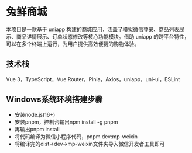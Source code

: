 
# 兔鲜商城

本项目是一款基于 uniapp 构建的商城应用，涵盖了模拟微信登录、商品列表展示、商品详情展示、订单状态修改等核心功能模块。借助 uniapp 的跨平台特性，可以在多个终端上运行，为用户提供高效便捷的购物体验。

## 技术栈

Vue 3，TypeScript，Vue Router，Pinia，Axios，uniapp，uni-ui，ESLint

## Windows系统环境搭建步骤

* 安装node.js(16+)
* 安装pnpm，控制台输出npm install -g pnpm
* 再输出pnpm install
* 将代码编译为微信小程序代码，pnpm dev:mp-weixin
* 将编译完的dist->dev->mp-weixin文件夹导入微信开发者工具即可